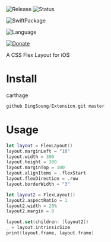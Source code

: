![Release](https://img.shields.io/github/release/DingSoung/FlexLayout.svg)
![Status](https://travis-ci.org/DingSoung/FlexLayout.svg?branch=master)

![SwiftPackage](https://img.shields.io/badge/SwiftPackage-compatible-E66848.svg?style=flat)

![Language](https://img.shields.io/badge/Swift-5-FFAC45.svg?style=flat)

[![Donate](https://img.shields.io/badge/Donate-PayPal-9EA59D.svg)](https://paypal.me/DingSongwen)

A CSS Flex Layout for iOS

# Install

carthage

```swift
github DingSoung/Extension.git master
```

# Usage

```swift
let layout = FlexLayout()
layout.marginLeft = "10"
layout.width = 300
layout.height = 300
layout.marginTop = 100
layout.alignItems = .flexStart
layout.flexDirection = .row
layout.borderWidth = "3"

let layout2 = FlexLayout()
layout2.aspectRatio = 1
layout2.width = 20%
layout2.margin = 8

layout.set(children: [layout2])
_ = layout.intrinsicSize
print(layout.frame, layout.frame)
```

